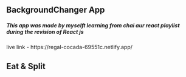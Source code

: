 <h2>BackgroundChanger App</h2>
<h5>This app was made by myselft learning from chai aur react playlist during the revision of React js</h5>
live link - https://regal-cocada-69551c.netlify.app/
<br/>
<h2>Eat & Split</h2>

